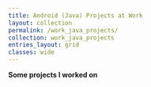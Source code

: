 ```yaml
---
title: Android (Java) Projects at Work
layout: collection
permalink: /work_java_projects/
collection: work_java_projects
entries_layout: grid
classes: wide
---
```

**Some projects I worked on**